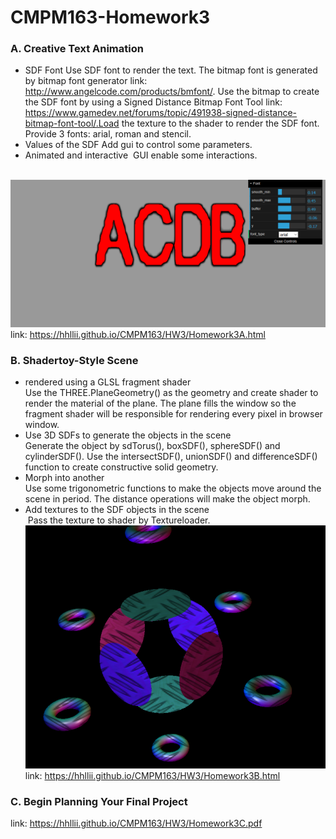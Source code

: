 # CMPM163-Homework3

### A. Creative Text Animation
* SDF Font 
  Use SDF font to render the text. The bitmap font is generated by bitmap font generator link: http://www.angelcode.com/products/bmfont/. Use the bitmap to create the SDF font by using a Signed Distance Bitmap Font Tool link: https://www.gamedev.net/forums/topic/491938-signed-distance-bitmap-font-tool/.Load the texture to the shader to render the SDF font. Provide 3 fonts: arial, roman and stencil.
* Values of the SDF
  Add gui to control some parameters.
* Animated and interactive
  GUI enable some interactions.
  
  ![SDF Font](https://github.com/hhllii/CMPM163/blob/master/HW3/screenshot/Apic1.png)<br>
 link: https://hhllii.github.io/CMPM163/HW3/Homework3A.html <br>

### B. Shadertoy-Style Scene
* rendered using a GLSL fragment shader <br>
  Use the THREE.PlaneGeometry() as the geometry and create shader to render the material of the plane. The plane fills the window so the fragment shader will be responsible for rendering every pixel in browser window.<br>
* Use 3D SDFs to generate the objects in the scene <br>
  Generate the object by sdTorus(), boxSDF(), sphereSDF() and cylinderSDF(). Use the intersectSDF(), unionSDF() and differenceSDF() function to create constructive solid geometry.<br>
* Morph into another<br>
  Use some trigonometric functions to make the objects move around the scene in period. The distance operations will make the object morph.
* Add textures to the SDF objects in the scene<br>
  Pass the texture to shader by Textureloader.<br>
![SDFs](https://github.com/hhllii/CMPM163/blob/master/HW3/screenshot/Bpic1.png)<br>
 link: https://hhllii.github.io/CMPM163/HW3/Homework3B.html <br>
### C. Begin Planning Your Final Project
link: https://hhllii.github.io/CMPM163/HW3/Homework3C.pdf <br>
